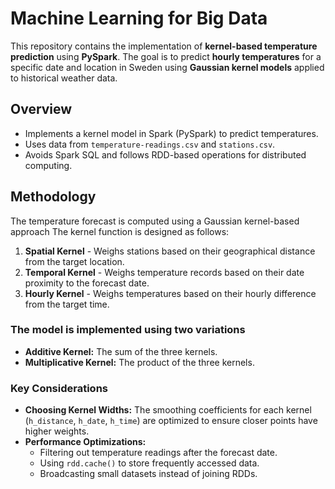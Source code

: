 # Machine Learning for Big Data

This repository contains the implementation of **kernel-based temperature prediction** using **PySpark**. The goal is to predict **hourly temperatures** for a specific date and location in Sweden using **Gaussian kernel models** applied to historical weather data.

## Overview  
- Implements a kernel model in Spark (PySpark) to predict temperatures.  
- Uses data from `temperature-readings.csv` and `stations.csv`.  
- Avoids Spark SQL and follows RDD-based operations for distributed computing.

## Methodology 
The temperature forecast is computed using a Gaussian kernel-based approach The kernel function is designed as follows:  
1. **Spatial Kernel** - Weighs stations based on their geographical distance from the target location.  
2. **Temporal Kernel** - Weighs temperature records based on their date proximity to the forecast date.  
3. **Hourly Kernel** - Weighs temperatures based on their hourly difference from the target time.  

### The model is implemented using two variations  
- **Additive Kernel:** The sum of the three kernels.  
- **Multiplicative Kernel:** The product of the three kernels.  

### Key Considerations 
- **Choosing Kernel Widths:** The smoothing coefficients for each kernel (`h_distance`, `h_date`, `h_time`) are optimized to ensure closer points have higher weights.  
- **Performance Optimizations:**  
  - Filtering out temperature readings after the forecast date.  
  - Using `rdd.cache()` to store frequently accessed data.  
  - Broadcasting small datasets instead of joining RDDs.  

